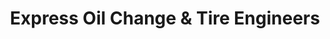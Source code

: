 ---
title: "Express Oil Change & Tire Engineers"
url: /hoover/express-oil-change-and-tire-engineers-grove-boulevard/
shop: tyres
---